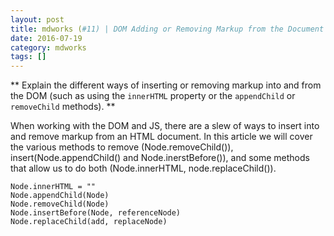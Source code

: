 ```yaml
---
layout: post
title: mdworks (#11) | DOM Adding or Removing Markup from the Document [Article]
date: 2016-07-19
category: mdworks
tags: []
---
```


** Explain the different ways of inserting or removing markup into and from the DOM (such as using the `innerHTML` property or the `appendChild` or `removeChild` methods). **

When working with the DOM and JS, there are a slew of ways to insert into and remove markup from an HTML document. In this article we will cover the various methods to remove (Node.removeChild()), insert(Node.appendChild() and Node.inerstBefore()), and some methods that allow us to do both (Node.innerHTML, node.replaceChild()).


    Node.innerHTML = ""
    Node.appendChild(Node)
    Node.removeChild(Node)
    Node.insertBefore(Node, referenceNode) 
    Node.replaceChild(add, replaceNode)